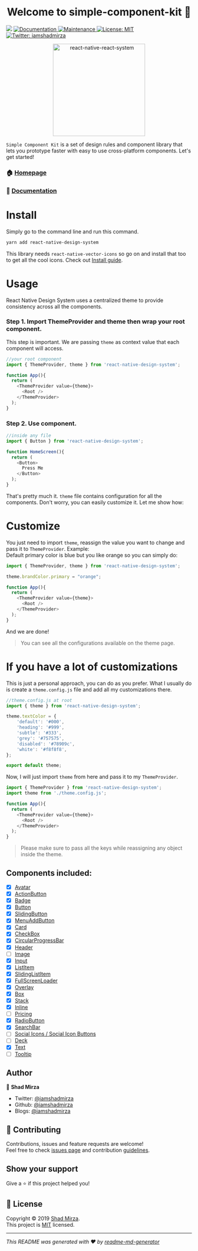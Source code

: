 <h1 align="center">Welcome to simple-component-kit 👋</h1>
<p>
  <a href="https://www.npmjs.com/package/react-native-design-system"><img src="https://img.shields.io/npm/v/react-native-design-system.svg?style=flat-square"></a>
  <a href="https://github.com/iamshadmirza/react-native-design-system#readme">
    <img alt="Documentation" src="https://img.shields.io/badge/documentation-yes-brightgreen.svg" target="_blank" />
  </a>
  <a href="https://github.com/iamshadmirza/react-native-design-system/graphs/commit-activity">
    <img alt="Maintenance" src="https://img.shields.io/badge/Maintained%3F-yes-green.svg" target="_blank" />
  </a>
  <a href="https://github.com/iamshadmirza/react-native-design-system/blob/master/LICENSE">
    <img alt="License: MIT" src="https://img.shields.io/badge/License-MIT-yellow.svg" target="_blank" />
  </a>
  <a href="https://twitter.com/iamshadmirza">
    <img alt="Twitter: iamshadmirza" src="https://img.shields.io/twitter/follow/iamshadmirza.svg?style=social" target="_blank" />
  </a>
</p>

<p align="center">
  <a href="https://rnds.netlify.com/">
    <img alt="react-native-react-system" src="https://raw.githubusercontent.com/iamshadmirza/BlogsByShad/master/blogs/saved_data/rnds_logo.png" width="250">
  </a>
</p>

`Simple Component Kit` is a set of design rules and component library that lets you prototype faster with easy to use cross-platform components. Let's get started!

### 🏠 [Homepage](https://github.com/iamshadmirza/react-native-design-system#readme)
### 📄 [Documentation](https://rnds.netlify.com)

# Install
Simply go to the command line and run this command.
```sh
yarn add react-native-design-system
```

This library needs `react-native-vector-icons` so go on and install that too to get all the cool icons. Check out [Install guide](https://github.com/oblador/react-native-vector-icons#installation).

# Usage
React Native Design System uses a centralized theme to provide consistency across all the components.

### Step 1. Import ThemeProvider and theme then wrap your root component.
This step is important. We are passing `theme` as context value that each component will access.

```js
//your root component
import { ThemeProvider, theme } from 'react-native-design-system';

function App(){
  return (
    <ThemeProvider value={theme}>
      <Root />
    </ThemeProvider>
  );
}
```

### Step 2. Use component.

```js
//inside any file
import { Button } from 'react-native-design-system';

function HomeScreen(){
  return (
    <Button>
      Press Me
    </Button>
  );
}
```

That's pretty much it. `theme` file contains configuration for all the components. Don't worry, you can easily customize it. Let me show how:

# Customize
You just need to import `theme`, reassign the value you want to change and pass it to `ThemeProvider`. Example:  
Default primary color is blue but you like orange so you can simply do:

```js
import { ThemeProvider, theme } from 'react-native-design-system';

theme.brandColor.primary = "orange";

function App(){
  return (
    <ThemeProvider value={theme}>
      <Root />
    </ThemeProvider>
  );
}
```

And we are done!
> You can see all the configurations available on the theme page.

# If you have a lot of customizations
This is just a personal approach, you can do as you prefer. What I usually do is create a `theme.config.js` file and add all my customizations there.

```js
//theme.config.js at root
import { theme } from 'react-native-design-system';

theme.textColor = {
    'default': '#000',
    'heading': '#999',
    'subtle': '#333',
    'grey': '#757575',
    'disabled': '#78909c',
    'white': '#f8f8f8',
};

export default theme;
```

Now, I will just import `theme` from here and pass it to my `ThemeProvider`.

```js
import { ThemeProvider } from 'react-native-design-system';
import theme from './theme.config.js';

function App(){
  return (
    <ThemeProvider value={theme}>
      <Root />
    </ThemeProvider>
  );
}
```

> Please make sure to pass all the keys while reassigning any object inside the theme.

## Components included:

- [x] [Avatar](src/Avatar/Avatar.js)
- [x] [ActionButton](src/ActionButton/ActionButton.js)
- [x] [Badge](src/Badge/Badge.js)
- [x] [Button](src/Button/Button.js)
- [x] [SlidingButton](src/Button/SlidingButton.js)
- [x] [MenuAddButton](src/Button/MenuAddButton.js)
- [x] [Card](src/Card/Card.js)
- [x] [CheckBox](src/CheckBox/CheckBox.js)
- [x] [CircularProgressBar](src/CircularProgressBar/CircularProgressBar.js)
- [x] [Header](src/Header/Header.js)
- [ ] [Image](src/)
- [x] [Input](src/Input/Input.js)
- [x] [ListItem](src/ListItem/ListItem.js)
- [x] [SlidingListItem](src/SlidingListItem/SlidingListItem.js)
- [x] [FullScreenLoader](src/FullScreenLoader/FullScreenLoader.js)
- [x] [Overlay](src/Overlay/Overlay.js)
- [x] [Box](src/Box/Box.js)
- [x] [Stack](src/Stack/Stack.js)
- [x] [Inline](src/Inline/Inline.js)
- [ ] [Pricing](src/)
- [x] [RadioButton](src/RadioButton/RadioButton.js)
- [x] [SearchBar](src/SearchBar/SearchBar.js)
- [ ] [Social Icons / Social Icon Buttons](src/)
- [ ] [Deck](src/)
- [x] [Text](src/Text/Text.js)
- [ ] [Tooltip](src/)

## Author

👤 **Shad Mirza**

* Twitter: [@iamshadmirza](https://twitter.com/iamshadmirza)
* Github: [@iamshadmirza](https://github.com/iamshadmirza)
* Blogs: [@iamshadmirza](https://iamshadmirza.hashnode.dev)

## 🤝 Contributing

Contributions, issues and feature requests are welcome!<br />Feel free to check [issues page](https://github.com/iamshadmirza/react-native-design-system/issues) and contribution [guidelines](CONTRIBUTING.md).

## Show your support

Give a ⭐️ if this project helped you!

## 📝 License

Copyright © 2019 [Shad Mirza](https://github.com/iamshadmirza).<br />
This project is [MIT](https://github.com/iamshadmirza/react-native-design-system/blob/master/LICENSE) licensed.

***
_This README was generated with ❤️ by [readme-md-generator](https://github.com/kefranabg/readme-md-generator)_
